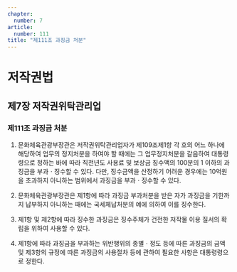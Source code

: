 ```yaml
---
chapter:
  number: 7
article:
  number: 111
title: "제111조 과징금 처분"
---
```

# 저작권법

## 제7장 저작권위탁관리업

### 제111조 과징금 처분

1. 문화체육관광부장관은 저작권위탁관리업자가 제109조제1항 각 호의 어느 하나에 해당하여 업무의 정지처분을 하여야 할 때에는 그 업무정지처분을 갈음하여 대통령령으로 정하는 바에 따라 직전년도 사용료 및 보상금 징수액의 100분의 1 이하의 과징금을 부과ㆍ징수할 수 있다. 다만, 징수금액을 산정하기 어려운 경우에는 10억원을 초과하지 아니하는 범위에서 과징금을 부과ㆍ징수할 수 있다.

2. 문화체육관광부장관은 제1항에 따라 과징금 부과처분을 받은 자가 과징금을 기한까지 납부하지 아니하는 때에는 국세체납처분의 예에 의하여 이를 징수한다.

3. 제1항 및 제2항에 따라 징수한 과징금은 징수주체가 건전한 저작물 이용 질서의 확립을 위하여 사용할 수 있다.

4. 제1항에 따라 과징금을 부과하는 위반행위의 종별ㆍ정도 등에 따른 과징금의 금액 및 제3항의 규정에 따른 과징금의 사용절차 등에 관하여 필요한 사항은 대통령령으로 정한다.
